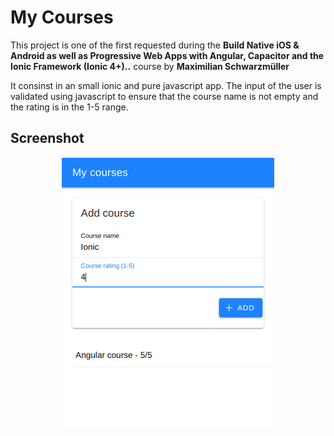 # My Courses

This project is one of the first requested during the **Build Native iOS & Android as well as Progressive Web Apps with Angular, Capacitor and the Ionic Framework (Ionic 4+)..** course by **Maximilian Schwarzmüller**

It consinst in an small ionic and pure javascript app. The input of the user is validated using javascript to ensure that the course name is not empty and the rating is in the 1-5 range.

## Screenshot

<p align="center">
  <img src="img/main.png" />
</p>






